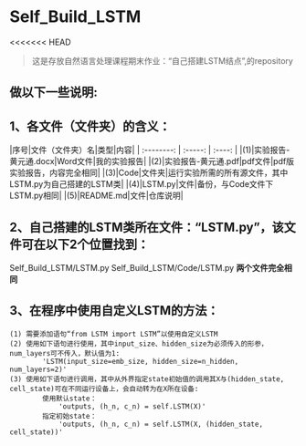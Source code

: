 # Self_Build_LSTM
<<<<<<< HEAD
> 这是存放自然语言处理课程期末作业：“自己搭建LSTM结点”,的repository
 
## **做以下一些说明:**

## 1、各文件（文件夹）的含义：
|序号|文件（文件夹）名|类型|内容|
| :--------:   | :-----:  | :----: |
|(1)|实验报告-黄元通.docx|Word文件|我的实验报告|
|(2)|实验报告-黄元通.pdf|pdf文件|pdf版实验报告，内容完全相同|
|(3)|Code|文件夹|运行实验所需的所有源文件，其中LSTM.py为自己搭建的LSTM类|
|(4)|LSTM.py|文件|备份，与Code文件下LSTM.py相同|
|(5)|README.md|文件|仓库说明|

## 2、自己搭建的LSTM类所在文件：“LSTM.py”，该文件可在以下2个位置找到：
   Self_Build_LSTM/LSTM.py
   Self_Build_LSTM/Code/LSTM.py
  **两个文件完全相同**
   
## 3、在程序中使用自定义LSTM的方法：
    (1) 需要添加语句“from LSTM import LSTM”以使用自定义LSTM
    (2) 使用如下语句进行使用，其中input_size、hidden_size为必须传入的形参，num_layers可不传入，默认值为1:
            'LSTM(input_size=emb_size, hidden_size=n_hidden, num_layers=2)'
    (3) 使用如下语句进行调用，其中从外界指定state初始值的调用其X与(hidden_state, cell_state)可在不同运行设备上，会自动转为在X所在设备:
            使用默认state：
                'outputs, (h_n, c_n) = self.LSTM(X)'
            指定初始state：
                'outputs, (h_n, c_n) = self.LSTM(X, (hidden_state, cell_state))'